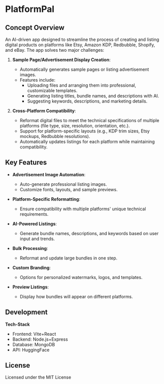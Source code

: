 # PlatformPal

## **Concept Overview**
An AI-driven app designed to streamline the process of creating and listing digital products on platforms like Etsy, Amazon KDP, Redbubble, Shopify, and eBay. The app solves two major challenges:

1. **Sample Page/Advertisement Display Creation**:
   - Automatically generates sample pages or listing advertisement images.
   - Features include:
     - Uploading files and arranging them into professional, customizable templates.
     - Generating listing titles, bundle names, and descriptions with AI.
     - Suggesting keywords, descriptions, and marketing details.

2. **Cross-Platform Compatibility**:
   - Reformat digital files to meet the technical specifications of multiple platforms (file type, size, resolution, orientation, etc.).
   - Support for platform-specific layouts (e.g., KDP trim sizes, Etsy mockups, Redbubble resolutions).
   - Automatically updates listings for each platform while maintaining compatibility.

## **Key Features**
- **Advertisement Image Automation**:
  - Auto-generate professional listing images.
  - Customize fonts, layouts, and sample previews.

- **Platform-Specific Reformatting**:
  - Ensure compatibility with multiple platforms' unique technical requirements.

- **AI-Powered Listings**:
  - Generate bundle names, descriptions, and keywords based on user input and trends.

- **Bulk Processing**:
  - Reformat and update large bundles in one step.

- **Custom Branding**:
  - Options for personalized watermarks, logos, and templates.

- **Preview Listings**:
  - Display how bundles will appear on different platforms.
 
## Development
**Tech-Stack**
- Frontend: Vite+React
- Backend: Node.js+Express
- Database: MongoDB
- API: HuggingFace

## License
Licensed under the MIT License
